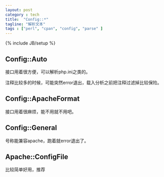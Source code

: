 ```yaml
---
layout: post
category : tech
title:  "Config::*"
tagline: "解析文本"
tags : ["perl", "cpan", "config", "parse" ] 
---
```

{% include JB/setup %}

## Config::Auto

接口用着很方便，可以解析php.ini之类的。

注释比较多的时候，可能突然error退出，载入分析之前把注释过滤掉比较保险。

## Config::ApacheFormat

接口用着很麻烦，能不用就不用吧。

## Config::General

号称能兼容apache，跑着就error退出了。

## Apache::ConfigFile

比较简单好用，推荐 
